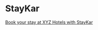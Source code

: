 # StayKar

[Book your stay at XYZ Hotels with StayKar](https://bot.dialogflow.com/aafd5a37-838f-4e3f-9f93-b04f93e44794)
